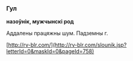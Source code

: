 ### Гул
**назоўнік, мужчынскі род**

Аддалены працяжны шум. Падземны г.

<a rel="author">[http://rv-blr.com/](http://rv-blr.com/slounik.jsp?letterId=0&maskId=0&pageId=758)</a>

